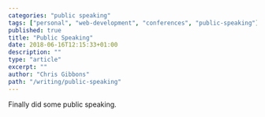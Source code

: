 ```yaml
---
categories: "public speaking"
tags: ["personal", "web-development", "conferences", "public-speaking"]
published: true
title: "Public Speaking"
date: 2018-06-16T12:15:33+01:00
description: ""
type: "article"
excerpt: ""
author: "Chris Gibbons"
path: "/writing/public-speaking"
---
```

Finally did some public speaking.
